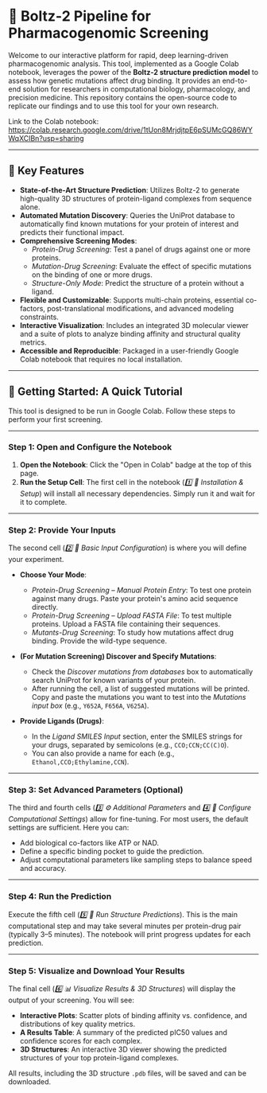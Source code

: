 # 🧬 Boltz-2 Pipeline for Pharmacogenomic Screening

Welcome to our interactive platform for rapid, deep learning-driven pharmacogenomic analysis. This tool, implemented as a Google Colab notebook, leverages the power of the **Boltz-2 structure prediction model** to assess how genetic mutations affect drug binding. It provides an end-to-end solution for researchers in computational biology, pharmacology, and precision medicine. This repository contains the open-source code to replicate our findings and to use this tool for your own research.

Link to the Colab notebook: https://colab.research.google.com/drive/1tUon8MrjdjtpE6pSUMcGQ86WYWqXCIBn?usp=sharing

---

## 🔬 Key Features

- **State-of-the-Art Structure Prediction**: Utilizes Boltz-2 to generate high-quality 3D structures of protein-ligand complexes from sequence alone.  
- **Automated Mutation Discovery**: Queries the UniProt database to automatically find known mutations for your protein of interest and predicts their functional impact.  
- **Comprehensive Screening Modes**:
  - *Protein-Drug Screening*: Test a panel of drugs against one or more proteins.  
  - *Mutation-Drug Screening*: Evaluate the effect of specific mutations on the binding of one or more drugs.  
  - *Structure-Only Mode*: Predict the structure of a protein without a ligand.  
- **Flexible and Customizable**: Supports multi-chain proteins, essential co-factors, post-translational modifications, and advanced modeling constraints.  
- **Interactive Visualization**: Includes an integrated 3D molecular viewer and a suite of plots to analyze binding affinity and structural quality metrics.  
- **Accessible and Reproducible**: Packaged in a user-friendly Google Colab notebook that requires no local installation.  

---

## 🚀 Getting Started: A Quick Tutorial

This tool is designed to be run in Google Colab. Follow these steps to perform your first screening.  

---

### Step 1: Open and Configure the Notebook

1. **Open the Notebook**: Click the "Open in Colab" badge at the top of this page.  
2. **Run the Setup Cell**: The first cell in the notebook (*1️⃣ 🔧 Installation & Setup*) will install all necessary dependencies. Simply run it and wait for it to complete.  

---

### Step 2: Provide Your Inputs

The second cell (*2️⃣ 📱 Basic Input Configuration*) is where you will define your experiment.  

- **Choose Your Mode**:  
  - *Protein-Drug Screening – Manual Protein Entry*: To test one protein against many drugs. Paste your protein's amino acid sequence directly.  
  - *Protein-Drug Screening – Upload FASTA File*: To test multiple proteins. Upload a FASTA file containing their sequences.  
  - *Mutants-Drug Screening*: To study how mutations affect drug binding. Provide the wild-type sequence.  

- **(For Mutation Screening) Discover and Specify Mutations**:  
  - Check the *Discover mutations from databases* box to automatically search UniProt for known variants of your protein.  
  - After running the cell, a list of suggested mutations will be printed. Copy and paste the mutations you want to test into the *Mutations input box* (e.g., `Y652A`, `F656A`, `V625A`).  

- **Provide Ligands (Drugs)**:  
  - In the *Ligand SMILES Input* section, enter the SMILES strings for your drugs, separated by semicolons (e.g., `CCO;CCN;CC(C)O`).  
  - You can also provide a name for each (e.g., `Ethanol,CCO;Ethylamine,CCN`).  

---

### Step 3: Set Advanced Parameters (Optional)

The third and fourth cells (*3️⃣ ⚙️ Additional Parameters* and *4️⃣ 🚀 Configure Computational Settings*) allow for fine-tuning. For most users, the default settings are sufficient. Here you can:  

- Add biological co-factors like ATP or NAD.  
- Define a specific binding pocket to guide the prediction.  
- Adjust computational parameters like sampling steps to balance speed and accuracy.  

---

### Step 4: Run the Prediction

Execute the fifth cell (*5️⃣ 🌠 Run Structure Predictions*). This is the main computational step and may take several minutes per protein-drug pair (typically 3–5 minutes). The notebook will print progress updates for each prediction.  

---

### Step 5: Visualize and Download Your Results

The final cell (*6️⃣ 📊 Visualize Results & 3D Structures*) will display the output of your screening. You will see:  

- **Interactive Plots**: Scatter plots of binding affinity vs. confidence, and distributions of key quality metrics.  
- **A Results Table**: A summary of the predicted pIC50 values and confidence scores for each complex.  
- **3D Structures**: An interactive 3D viewer showing the predicted structures of your top protein-ligand complexes.  

All results, including the 3D structure `.pdb` files, will be saved and can be downloaded.  
